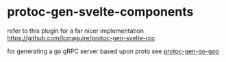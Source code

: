 # protoc-gen-svelte-components

refer to this plugin for a far nicer implementation https://github.com/lcmaguire/protoc-gen-svelte-rpc 

for generating a go gRPC server based upon proto see [protoc-gen-go-goo](https://github.com/lcmaguire/protoc-gen-go-goo)

